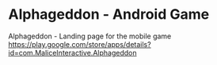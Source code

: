 # Alphageddon - Android Game
Alphageddon - Landing page for the mobile game
https://play.google.com/store/apps/details?id=com.MaliceInteractive.Alphageddon
